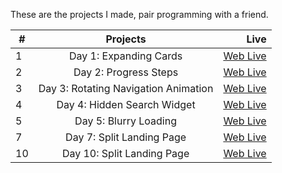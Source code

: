 These are the projects I made, pair programming with a friend.

| #   |               Projects               |                                                                                                   Live |
| --- | :----------------------------------: | -----------------------------------------------------------------------------------------------------: |
| 1   |        Day 1: Expanding Cards        |    [Web Live](https://lloydrivers.github.io/rite-of-passage/50%20Projects-in-50-days/Day-1/index.html) |
| 2   |        Day 2: Progress Steps         |    [Web Live](https://lloydrivers.github.io/rite-of-passage/50%20Projects-in-50-days/Day-2/index.html) |
| 3   | Day 3: Rotating Navigation Animation |    [Web Live](https://lloydrivers.github.io/rite-of-passage/50%20Projects-in-50-days/Day-3/index.html) |
| 4   |     Day 4: Hidden Search Widget      |  [Web Live](https://lloydrivers.github.io/rite-of-passage/50%20Projects-in-50-days/Day%204/index.html) |
| 5   |        Day 5: Blurry Loading         |  [Web Live](https://lloydrivers.github.io/rite-of-passage/50%20Projects-in-50-days/Day20%5/index.html) |
| 7   |      Day 7: Split Landing Page       |  [Web Live](https://lloydrivers.github.io/rite-of-passage/50%20Projects-in-50-days/Day20%7/index.html) |
| 10  |      Day 10: Split Landing Page      | [Web Live](https://lloydrivers.github.io/rite-of-passage/50%20Projects-in-50-days/Day20%10/index.html) |
